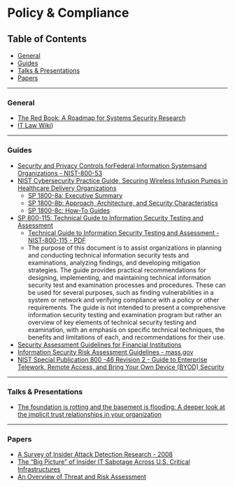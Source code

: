 # Policy & Compliance


## Table of Contents

* [General](#general)
* [Guides](#guides)
* [Talks & Presentations](#talks)
* [Papers](#papers)



------------
### <a name="general"></a>General
* [The Red Book: A Roadmap for Systems Security Research](http://www.red-book.eu/m/documents/syssec_red_book.pdf)
* [IT Law Wiki](http://itlaw.wikia.com/wiki/The_IT_Law_Wiki))


------------
### <a name="guides"></a>Guides

* [Security and Privacy Controls forFederal Information Systemsand Organizations - NIST-800-53](http://nvlpubs.nist.gov/nistpubs/SpecialPublications/NIST.SP.800-53r4.pdf)
* [NIST Cybersecurity Practice Guide, Securing Wireless Infusion Pumps in Healthcare Delivery Organizations](https://nccoe.nist.gov/projects/use-cases/medical-devices)
	* [SP 1800-8a: Executive Summary](https://nccoe.nist.gov/publication/draft/1800-8/VolA/)
	* [SP 1800-8b: Approach, Architecture, and Security Characteristics ](https://nccoe.nist.gov/publication/draft/1800-8/VolB/)
	* [SP 1800-8c: How-To Guides](https://nccoe.nist.gov/publication/draft/1800-8/VolC/)
* [SP 800-115: Technical Guide to Information Security Testing and Assessment](https://csrc.nist.gov/publications/detail/sp/800-115/final)
	* [Technical Guide to Information Security Testing and Assessment - NIST-800-115 - PDF](http://nvlpubs.nist.gov/nistpubs/Legacy/SP/nistspecialpublication800-115.pdf)
	* The purpose of this document is to assist organizations in planning and conducting technical information security tests and examinations, analyzing findings, and developing mitigation strategies. The guide provides practical recommendations for designing, implementing, and maintaining technical information security test and examination processes and procedures. These can be used for several purposes, such as finding vulnerabilities in a system or network and verifying compliance with a policy or other requirements. The guide is not intended to present a comprehensive information security testing and examination program but rather an overview of key elements of technical security testing and examination, with an emphasis on specific technical techniques, the benefits and limitations of each, and recommendations for their use. 
* [Security Assessment Guidelines for Financial Institutions](https://www.sans.org/reading-room/whitepapers/auditing/security-assessment-guidelines-financial-institutions-993)
* [Information Security Risk Assessment Guidelines - mass.gov](http://www.mass.gov/anf/research-and-tech/cyber-security/security-for-state-employees/risk-assessment/risk-assessment-guideline.html)
* [NIST Special Publication 800 -46 Revision 2 - Guide to Enterprise Telework, Remote Access, and Bring Your Own Device (BYOD) Security](http://nvlpubs.nist.gov/nistpubs/SpecialPublications/NIST.SP.800-46r2.pdf)

------------
### <a name="talks"></a>Talks & Presentations
* [The foundation is rotting and the basement is flooding: A deeper look at the implicit trust relationships in your organization](https://www.youtube.com/watch?v=nL64uj9Xm24)




------------
### <a name="papers"></a>Papers
* [A Survey of Insider Attack Detection Research - 2008](http://web.stanford.edu/class/cs259d/readings/Insider_survey.pdf)
* [The “Big Picture” of Insider IT Sabotage Across U.S. Critical Infrastructures](http://web.stanford.edu/class/cs259d/readings/Infrastructure.pdf)
* [An Overview of Threat and Risk Assessment](https://www.sans.org/reading-room/whitepapers/auditing/overview-threat-risk-assessment-76)



